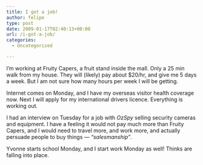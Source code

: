 ```yaml
---
title: I got a job!
author: felipe
type: post
date: 2009-01-17T02:40:13+00:00
url: /i-got-a-job/
categories:
  - Uncategorized

---
```

I&#8217;m working at Fruity Capers, a fruit stand inside the mall. Only a 25 min walk from my house. They will (likely) pay about $20/hr, and give me 5 days a week. But I am not sure how many hours per week I will be getting.

Internet comes on Monday, and I have my overseas visitor health coverage now. Next I will apply for my international drivers licence. Everything is working out.

I had an interview on Tuesday for a job with _OzSpy_ selling security cameras and equipment. I have a feeling it would not pay much more than Fruity Capers, and I would need to travel more, and work more, and actually persuade people to buy things &#8212; _&#8220;salesmanship&#8221;_.

Yvonne starts school Monday, and I start work Monday as well! Thinks are falling into place.